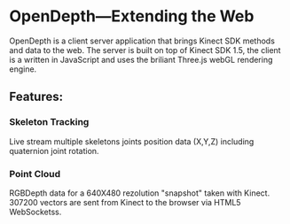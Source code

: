 OpenDepth—Extending the Web
=========

OpenDepth is a client server application that brings Kinect SDK methods and data to the web.
The server is built on top of Kinect SDK 1.5, the client is a written in JavaScript and uses the briliant Three.js webGL rendering engine.

## Features: ##
### Skeleton Tracking ###
Live stream multiple skeletons joints position data (X,Y,Z) including quaternion joint rotation.

### Point Cloud ###
RGBDepth data for a 640X480 rezolution "snapshot" taken with Kinect. 307200 vectors are sent from Kinect to the browser via HTML5 WebSocketss.

